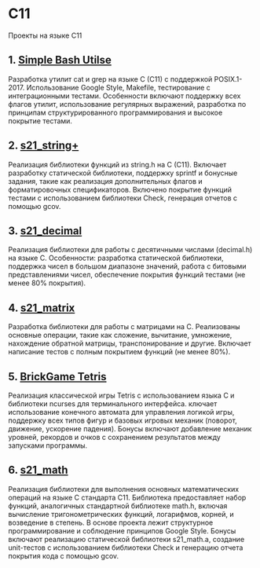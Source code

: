 # C11

Проекты на языке C11


## 1. [Simple Bash Utilse](https://github.com/Tixon-noxit/C11/tree/main/C3_SimpleBashUtils)
Разработка утилит cat и grep на языке C (C11) с поддержкой POSIX.1-2017. 
Использование Google Style, Makefile, тестирование с интеграционными тестами. 
Особенности включают поддержку всех флагов утилит, использование регулярных выражений, разработка по принципам структурированного программирования и высокое покрытие тестами.

## 2. [s21_string+](https://github.com/Tixon-noxit/C11/tree/main/C2_s21_stringplus)
Реализация библиотеки функций из string.h на C (C11). 
Включает разработку статической библиотеки, поддержку sprintf и бонусные задания, такие как реализация дополнительных флагов и форматировочных спецификаторов. 
Включено покрытие функций тестами с использованием библиотеки Check, генерация отчетов с помощью gcov.

## 3. [s21_decimal](https://github.com/Tixon-noxit/C11/tree/main/C5_s21_decimal)
Реализация библиотеки для работы с десятичными числами (decimal.h) на языке C. 
Особенности: разработка статической библиотеки, поддержка чисел в большом диапазоне значений, работа с битовыми представлениями чисел, обеспечение покрытия функций тестами (не менее 80% покрытия).

## 4. [s21_matrix](https://github.com/Tixon-noxit/C11/tree/main/C6_s21_matrix)
Разработка библиотеки для работы с матрицами на C. 
Реализованы основные операции, такие как сложение, вычитание, умножение, нахождение обратной матрицы, транспонирование и другие. 
Включает написание тестов с полным покрытием функций (не менее 80%).

## 5. [BrickGame Tetris](https://github.com/Tixon-noxit/C11/tree/main/C7_BrickGame_v1.0)
Реализация классической игры Tetris с использованием языка C и библиотеки ncurses для терминального интерфейса. 
ключает использование конечного автомата для управления логикой игры, поддержку всех типов фигур и базовых игровых механик (поворот, движение, ускорение падения). 
Бонусы включают добавление механик уровней, рекордов и очков с сохранением результатов между запусками программы.

## 6. [s21_math](https://github.com/Tixon-noxit/C11/tree/main/C4_s21_math)
Реализация библиотеки для выполнения основных математических операций на языке C стандарта C11. 
Библиотека предоставляет набор функций, аналогичных стандартной библиотеке math.h, включая вычисление тригонометрических функций, логарифмов, корней, и возведение в степень. 
В основе проекта лежит структурное программирование и соблюдение принципов Google Style.
Бонусы включают реализацию статической библиотеки s21_math.a, создание unit-тестов с использованием библиотеки Check и генерацию отчета покрытия кода с помощью gcov.
